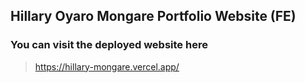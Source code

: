 ## Hillary Oyaro Mongare Portfolio Website (FE)

### You can visit the deployed website here

> https://hillary-mongare.vercel.app/
